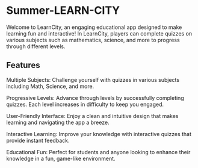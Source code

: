 # Summer-LEARN-CITY

Welcome to LearnCity, an engaging educational app designed to make learning fun and interactive! In LearnCity, players can complete quizzes on various subjects such as mathematics, science, and more to progress through different levels.

## Features
Multiple Subjects: Challenge yourself with quizzes in various subjects including Math, Science, and more.

Progressive Levels: Advance through levels by successfully completing quizzes. Each level increases in difficulty to keep you engaged.

User-Friendly Interface: Enjoy a clean and intuitive design that makes learning and navigating the app a breeze.

Interactive Learning: Improve your knowledge with interactive quizzes that provide instant feedback.

Educational Fun: Perfect for students and anyone looking to enhance their knowledge in a fun, game-like environment.
